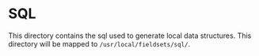 # SQL

This directory contains the sql used to generate local data structures. This directory will be mapped to `/usr/local/fieldsets/sql/`.